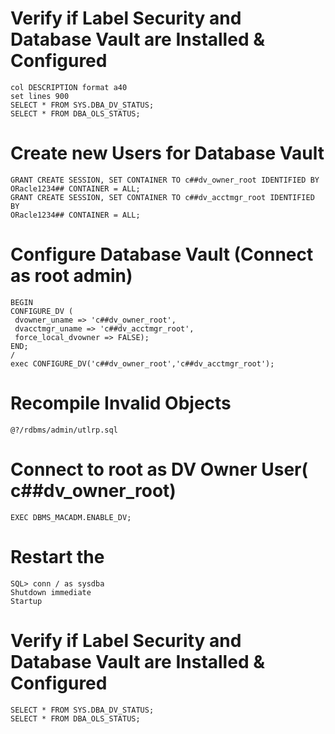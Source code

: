 # Verify if Label Security and Database Vault are Installed & Configured
```
col DESCRIPTION format a40
set lines 900
SELECT * FROM SYS.DBA_DV_STATUS;
SELECT * FROM DBA_OLS_STATUS;
```
# Create new Users for Database Vault
```
GRANT CREATE SESSION, SET CONTAINER TO c##dv_owner_root IDENTIFIED BY
ORacle1234## CONTAINER = ALL;
GRANT CREATE SESSION, SET CONTAINER TO c##dv_acctmgr_root IDENTIFIED BY
ORacle1234## CONTAINER = ALL;
```
# Configure Database Vault (Connect as root admin)
```
BEGIN
CONFIGURE_DV (
 dvowner_uname => 'c##dv_owner_root',
 dvacctmgr_uname => 'c##dv_acctmgr_root',
 force_local_dvowner => FALSE);
END;
/
exec CONFIGURE_DV('c##dv_owner_root','c##dv_acctmgr_root');
```
# Recompile Invalid Objects
```
@?/rdbms/admin/utlrp.sql
```

# Connect to root as DV Owner User( c##dv_owner_root)
```
EXEC DBMS_MACADM.ENABLE_DV;
```
# Restart the 
```
SQL> conn / as sysdba
Shutdown immediate
Startup
```
# Verify if Label Security and Database Vault are Installed & Configured
```
SELECT * FROM SYS.DBA_DV_STATUS;
SELECT * FROM DBA_OLS_STATUS;
```
















